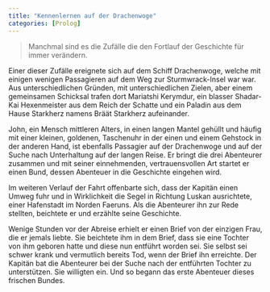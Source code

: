 ```yaml
---
title: "Kennenlernen auf der Drachenwoge"
categories: [Prolog]
---
```


> Manchmal sind es die Zufälle die den Fortlauf der Geschichte für immer verändern.

Einer dieser Zufälle ereignete sich auf dem Schiff Drachenwoge, welche mit einigen wenigen Passagieren auf dem Weg zur Sturmwrack-Insel war war. Aus unterschiedlichen Gründen, mit unterschiedlichen Zielen, aber einem gemeinsamen Schicksal trafen dort Mariatshi Kerymdur, ein blasser Shadar-Kai Hexenmeister aus dem Reich der Schatte und ein Paladin aus dem Hause Starkherz namens Bräät Starkherz aufeinander.

John, ein Mensch mittleren Alters, in einen langen Mantel gehüllt und häufig mit einer kleinen, goldenen, Taschenuhr in der einen und einem Gehstock in der anderen Hand, ist ebenfalls Passagier auf der Drachenwoge und auf der Suche nach Unterhaltung auf der langen Reise. Er bringt die drei Abenteurer zusammen und mit seiner einnehmenden, vertrauensvollen Art startet er einen Bund, dessen Abenteuer in die Geschichte eingehen wird.

Im weiteren Verlauf der Fahrt offenbarte sich, dass der Kapitän einen Umweg fuhr und in Wirklichkeit die Segel in Richtung Luskan ausrichtete, einer Hafenstadt im Norden Faeruns. Als die Abenteurer ihn zur Rede stellten, beichtete er und erzählte seine Geschichte.

Wenige Stunden vor der Abreise erhielt er einen Brief von der einzigen Frau, die er jemals liebte. Sie beichtete ihm in dem Brief, dass sie eine Tochter von ihm geboren hatte und diese nun entführt worden sei. Sie selbst sei schwer krank und vermutlich bereits Tod, wenn der Brief ihn erreichte. Der Kapitän bat die Abenteurer bei der Suche nach der entführten Tochter zu unterstützen. Sie willigten ein. Und so begann das erste Abenteuer dieses frischen Bundes. 
